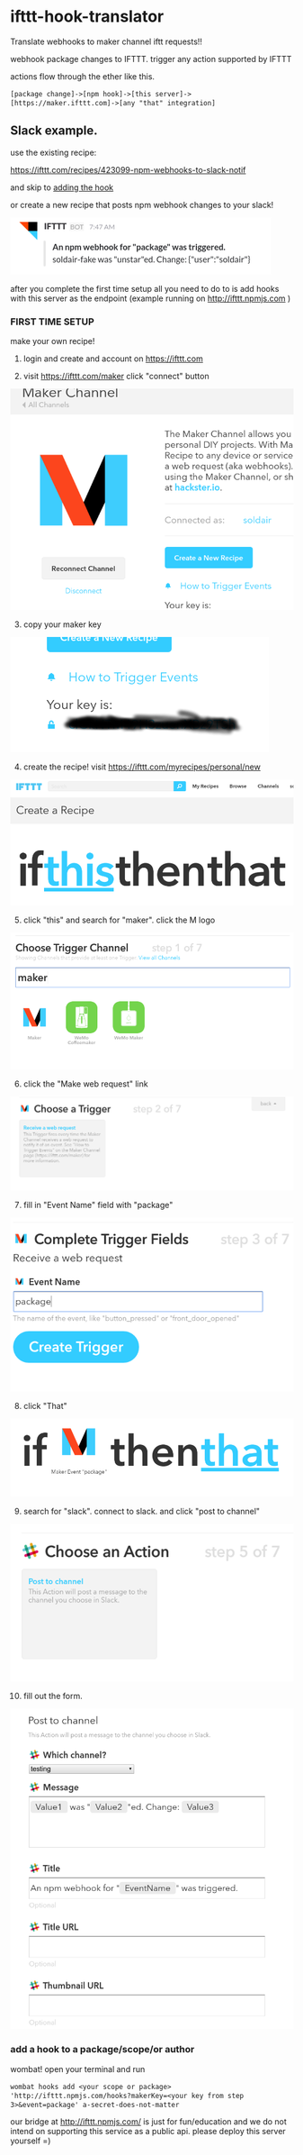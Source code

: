 
# ifttt-hook-translator

Translate webhooks to maker channel iftt requests!!

webhook package changes to IFTTT. trigger any action supported by IFTTT

actions flow through the ether like this.
```
[package change]->[npm hook]->[this server]->[https://maker.ifttt.com]->[any "that" integration]
```


## Slack example.

use the existing recipe:

https://ifttt.com/recipes/423099-npm-webhooks-to-slack-notif 

and skip to <a href="#addhook">adding the hook</a>

or create a new recipe that posts npm webhook changes to your slack!

![result](./result.png)

after you complete the first time setup all you need to do to is add hooks with this server as the endpoint (example running on http://ifttt.npmjs.com )


### FIRST TIME SETUP

make your own recipe!

1. login and create and account on https://ifttt.com

2. visit https://ifttt.com/maker click "connect" button

  ![connect maker](./step10.png)

3. copy your maker key  

  ![maker key](./step11.png)

4. create the recipe! visit https://ifttt.com/myrecipes/personal/new

  ![new recipe](./step1.png)

5. click "this" and search for "maker". click the M logo

  ![search maker](./step2.png)

6. click the "Make web request" link

  ![make request](./step3.png)

7. fill in "Event Name" field with "package"

  ![event name](./step4.png)

8. click "That"

  ![that](./step5.png)

9. search for "slack". connect to slack. and click "post to channel"

  ![slack](./step6.png)

10. fill out the form. 

  ![slack form](./step7.png)


### <a name="addhook">add a hook to a package/scope/or author</a>

wombat! open your terminal and run 

```
wombat hooks add <your scope or package> 'http://ifttt.npmjs.com/hooks?makerKey=<your key from step 3>&event=package' a-secret-does-not-matter
```

our bridge at http://ifttt.npmjs.com/ is just for fun/education and we do not intend on supporting this service as a public api. please deploy this server yourself =)
